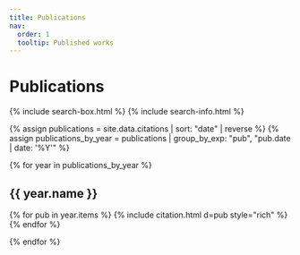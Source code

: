 ```yaml
---
title: Publications
nav:
  order: 1
  tooltip: Published works
---
```


# Publications

{% include search-box.html %}
{% include search-info.html %}

{% assign publications = site.data.citations | sort: "date" | reverse %}
{% assign publications_by_year = publications | group_by_exp: "pub", "pub.date | date: '%Y'" %}

{% for year in publications_by_year %}
  ## {{ year.name }}

  <div class="citation-year-group">
    {% for pub in year.items %}
      {% include citation.html d=pub style="rich" %}
    {% endfor %}
  </div>

{% endfor %}

